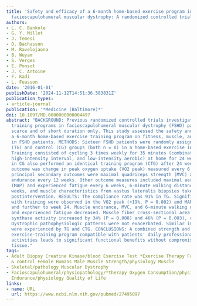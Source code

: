 ```yaml
---
title: 'Safety and efficacy of a 6-month home-based exercise program in patients with
  facioscapulohumeral muscular dystrophy: A randomized controlled trial'
authors:
- L. C. Bankole
- G. Y. Millet
- J. Temesi
- D. Bachasson
- M. Ravelojaona
- B. Wuyam
- S. Verges
- E. Ponsot
- J. C. Antoine
- F. Kadi
- L. Feasson
date: '2016-01-01'
publishDate: '2024-11-12T14:51:36.583831Z'
publication_types:
- article-journal
publication: '*Medicine (Baltimore)*'
doi: 10.1097/MD.0000000000004497
abstract: "BACKGROUND: Previous randomized controlled trials investigating exercise
  training programs in facioscapulohumeral muscular dystrophy (FSHD) patients are
  scarce and of short duration only. This study assessed the safety and efficacy of
  a 6-month home-based exercise training program on fitness, muscle, and motor function
  in FSHD patients. METHODS: Sixteen FSHD patients were randomly assigned to training
  (TG) and control (CG) groups (both n = 8) in a home-based exercise intervention.
  Training consisted of cycling 3 times weekly for 35 minutes (combination of strength,
  high-intensity interval, and low-intensity aerobic) at home for 24 weeks. Patients
  in CG also performed an identical training program (CTG) after 24 weeks. The primary
  outcome was change in peak oxygen uptake (VO2 peak) measured every 6 weeks. The
  principal secondary outcomes were maximal quadriceps strength (MVC) and local quadriceps
  endurance every 12 weeks. Other outcome measures included maximal aerobic power
  (MAP) and experienced fatigue every 6 weeks, 6-minute walking distance every 12
  weeks, and muscle characteristics from vastus lateralis biopsies taken pre- and
  postintervention. RESULTS: The compliance rate was 91% in TG. Significant improvements
  with training were observed in the VO2 peak (+19%, P = 0.002) and MAP by week 6
  and further to week 24. Muscle endurance, MVC, and 6-minute walking distance increased
  and experienced fatigue decreased. Muscle fiber cross-sectional area and citrate
  synthase activity increased by 34% (P = 0.008) and 46% (P = 0.003), respectively.
  Dystrophic pathophysiologic patterns were not exacerbated. Similar improvements
  were experienced by TG and CTG. CONCLUSIONS: A combined strength and interval cycling
  exercise-training program compatible with patients' daily professional and social
  activities leads to significant functional benefits without compromising muscle
  tissue."
tags:
- Adult Biopsy Creatine Kinase/blood Exercise Test *Exercise Therapy Fatigue/physiopathology/prevention
  & control Female Humans Male Muscle Strength/physiology Muscle
- Skeletal/pathology Muscular Dystrophy
- Facioscapulohumeral/physiopathology/*therapy Oxygen Consumption/physiology Physical
  Endurance/physiology Quality of Life
links:
- name: URL
  url: https://www.ncbi.nlm.nih.gov/pubmed/27495097
---
```

